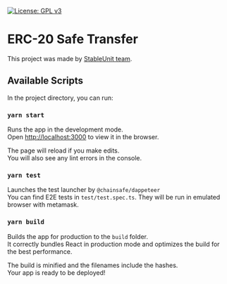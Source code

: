 [![License: GPL v3](https://img.shields.io/badge/License-GPLv3-blue.svg)](https://www.gnu.org/licenses/gpl-3.0)

# ERC-20 Safe Transfer

This project was made by [StableUnit team](https://stableunit.org/).

## Available Scripts

In the project directory, you can run:

### `yarn start`

Runs the app in the development mode.\
Open [http://localhost:3000](http://localhost:3000) to view it in the browser.

The page will reload if you make edits.\
You will also see any lint errors in the console.

### `yarn test`

Launches the test launcher by `@chainsafe/dappeteer`\
You can find E2E tests in `test/test.spec.ts`. They will be run in emulated browser with metamask.

### `yarn build`

Builds the app for production to the `build` folder.\
It correctly bundles React in production mode and optimizes the build for the best performance.

The build is minified and the filenames include the hashes.\
Your app is ready to be deployed!
